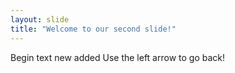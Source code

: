 ```yaml
---
layout: slide
title: "Welcome to our second slide!"
---
```

Begin text new added
Use the left arrow to go back!
